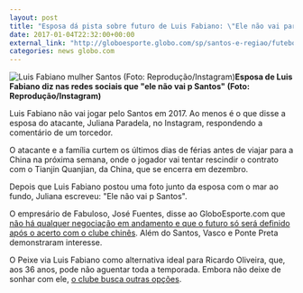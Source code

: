 ```yaml
---
layout: post
title: "Esposa dá pista sobre futuro de Luis Fabiano: \"Ele não vai para Santos\""
date: 2017-01-04T22:32:00+00:00
external_link: "http://globoesporte.globo.com/sp/santos-e-regiao/futebol/noticia/2017/01/esposa-da-pista-sobre-futuro-de-luis-fabiano-ele-nao-vai-para-santos.html"
categories: news globo.com
---
```

 ![Luis Fabiano mulher Santos (Foto: Reprodução/Instagram)](http://s2.glbimg.com/e_3Hpr5cM1Dh3NobCgxLvp0R5tc=/0x0:721x946/320x420/s.glbimg.com/es/ge/f/original/2017/01/04/unnamed_6kQ90lC.jpg "Luis Fabiano mulher Santos (Foto: Reprodução/Instagram)")**Esposa de Luis Fabiano diz nas redes sociais que "ele não vai p Santos" (Foto: Reprodução/Instagram)**

Luis Fabiano não vai jogar pelo Santos em 2017. Ao menos é o que disse a esposa do atacante, Juliana Paradela, no Instagram, respondendo a comentário de um torcedor.

O atacante e a família curtem os últimos dias de férias antes de viajar para a China na próxima semana, onde o jogador vai tentar rescindir o contrato com o Tianjin Quanjian, da China, que se encerra em dezembro.

Depois que Luis Fabiano postou uma foto junto da esposa com o mar ao fundo, Juliana escreveu: "Ele não vai p Santos".

O empresário de Fabuloso, José Fuentes, disse ao GloboEsporte.com que [não há qualquer negociação em andamento e que o futuro só será definido após o acerto com o clube chinês](http://globoesporte.globo.com/sp/santos-e-regiao/futebol/noticia/2017/01/agente-de-luis-fabiano-nega-negociacoes-ele-ainda-nao-esta-livre.html). Além do Santos, Vasco e Ponte Preta demonstraram interesse.

O Peixe via Luis Fabiano como alternativa ideal para Ricardo Oliveira, que, aos 36 anos, pode não aguentar toda a temporada. Embora não deixe de sonhar com ele, [o clube busca outras opções](http://globoesporte.globo.com/sp/santos-e-regiao/futebol/times/santos/noticia/2017/01/longe-de-luis-fabiano-e-barcos-santos-busca-centroavante-no-exterior.html).

